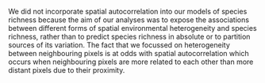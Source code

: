 We did not incorporate spatial autocorrelation into our models of species richness because the aim of our analyses was to expose the associations between different forms of spatial environmental heterogeneity and species richness, rather than to predict species richness in absolute or to partition sources of its variation. The fact that we focussed on heterogeneity between neighbouring pixels is at odds with spatial autocorrelation which occurs when neighbouring pixels are more related to each other than more distant pixels due to their proximity.
